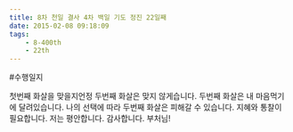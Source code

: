 ```yaml
---
title: 8차 천일 결사 4차 백일 기도 정진 22일째
date: 2015-02-08 09:18:09
tags:
    - 8-400th
    - 22th
---
```


#수행일지

첫번째 화살을 맞을지언정 두번째 화살은 맞지 않게습니다. 두번째 화살은 내 마음먹기에 달려있습니다. 나의 선택에 따라 두번째 화살은 피해갈 수 있습니다. 지혜와 통찰이 필요합니다. 저는 평안합니다. 감사합니다. 부처님!
